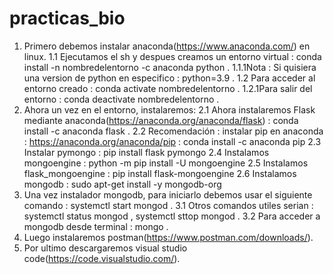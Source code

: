 # practicas_bio
1. Primero debemos instalar anaconda(https://www.anaconda.com/) en linux.
   1.1 Ejecutamos el sh y despues creamos un entorno virtual : conda install -n nombredelentorno -c anaconda python .
        1.1.1Nota : Si quisiera una version de python en especifico : python=3.9 .
   1.2 Para acceder al entorno creado : conda activate nombredelentorno .
        1.2.1Para salir del entorno : conda deactivate nombredelentorno .
2. Ahora un vez en el entorno, instalaremos:
   2.1 Ahora instalaremos Flask mediante anaconda(https://anaconda.org/anaconda/flask) : conda install -c anaconda flask .
   2.2 Recomendación : instalar pip en anaconda : https://anaconda.org/anaconda/pip : conda install -c anaconda pip
   2.3 Instalar pymongo : pip install flask pymongo
   2.4 Instalamos mongoengine : python -m pip install -U mongoengine
   2.5 Instalamos flask_mongoengine : pip install flask-mongoengine
   2.6 Instalamos mongodb : sudo apt-get install -y mongodb-org
3. Una vez instalador mongodb, para iniciarlo debemos usar el siguiente comando : systemctl start mongod .
   3.1 Otros comandos utiles serian : systemctl status mongod , systemctl sttop mongod .
   3.2 Para acceder a mongodb desde terminal : mongo .
4. Luego instalaremos postman(https://www.postman.com/downloads/).
5. Por ultimo descargaremos visual studio code(https://code.visualstudio.com/).


